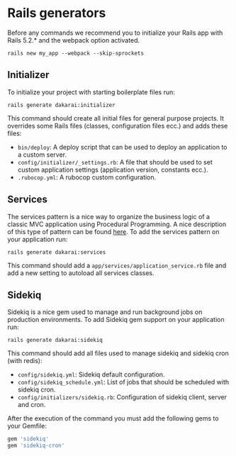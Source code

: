 # Rails generators

Before any commands we recommend you to initialize your Rails app with Rails 5.2.* and the webpack option activated.

```shell
rails new my_app --webpack --skip-sprockets
```

## Initializer

To initialize your project with starting boilerplate files run:

```shell
rails generate dakarai:initializer
```

This command should create all initial files for general purpose projects. It overrides some Rails files (classes, configuration files ecc.) and adds these files:

- ```bin/deploy```: A deploy script that can be used to deploy an application to a custom server.
- ```config/initializer/_settings.rb```: A file that should be used to set custom application settings (application version, constants ecc.).
- ```.rubocop.yml```: A rubocop custom configuration.

## Services

The services pattern is a nice way to organize the business logic of a classic MVC application using Procedural Programming. A nice description of this type of pattern can be found [here](https://medium.com/root-engineering/separating-data-and-code-in-rails-architecture-3a031e17706b).
To add the services pattern on your application run:

```shell
rails generate dakarai:services
```

This command should add a ```app/services/application_service.rb``` file and add a new setting to autoload all services classes.

## Sidekiq

Sidekiq is a nice gem used to manage and run background jobs on production environments.
To add Sidekiq gem support on your application run:

```shell
rails generate dakarai:sidekiq
```

This command should add all files used to manage sidekiq and sidekiq cron (with redis):

- ```config/sidekiq.yml```: Sidekiq default configuration.
- ```config/sidekiq_schedule.yml```: List of jobs that should be scheduled with sidekiq cron.
- ```config/initializers/sidekiq.rb```: Configuration of sidekiq client, server and cron.

After the execution of the command you must add the following gems to your Gemfile:

```ruby
gem 'sidekiq'
gem 'sidekiq-cron'
```
